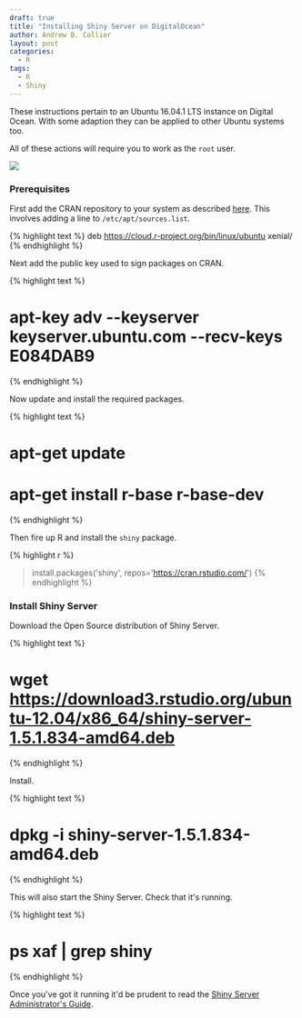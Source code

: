 ```yaml
---
draft: true
title: "Installing Shiny Server on DigitalOcean"
author: Andrew B. Collier
layout: post
categories:
  - R
tags:
  - R
  - Shiny
---
```


These instructions pertain to an Ubuntu 16.04.1 LTS instance on Digital Ocean. With some adaption they can be applied to other Ubuntu systems too.

All of these actions will require you to work as the `root` user.

<img src="{{ site.baseurl }}/static/img/2017/03/rstudio-logo.png">

### Prerequisites

First add the CRAN repository to your system as described [here](https://cran.rstudio.com/bin/linux/ubuntu/README.html). This involves adding a line to `/etc/apt/sources.list`.

{% highlight text %}
deb https://cloud.r-project.org/bin/linux/ubuntu xenial/
{% endhighlight %}

Next add the public key used to sign packages on CRAN.

{% highlight text %}
# apt-key adv --keyserver keyserver.ubuntu.com --recv-keys E084DAB9
{% endhighlight %}

Now update and install the required packages.

{% highlight text %}
# apt-get update
# apt-get install r-base r-base-dev
{% endhighlight %}

Then fire up R and install the `shiny` package.

{% highlight r %}
> install.packages('shiny', repos='https://cran.rstudio.com/')
{% endhighlight %}

### Install Shiny Server

Download the Open Source distribution of Shiny Server.

{% highlight text %}
# wget https://download3.rstudio.org/ubuntu-12.04/x86_64/shiny-server-1.5.1.834-amd64.deb
{% endhighlight %}

Install.

{% highlight text %}
# dpkg -i shiny-server-1.5.1.834-amd64.deb
{% endhighlight %}

This will also start the Shiny Server. Check that it's running.

{% highlight text %}
# ps xaf | grep shiny
{% endhighlight %}

Once you've got it running it'd be prudent to read the [Shiny Server Administrator's Guide](http://docs.rstudio.com/shiny-server/).